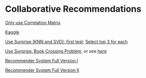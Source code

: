 # Collaborative Recommendations

[Only use Correlation Matrix](https://github.com/dongzhang84/Collaborative_Recommendations/blob/main/Collaborative_recommender_movie_correlation.ipynb)

[Kaggle](https://github.com/dongzhang84/Collaborative_Recommendations/blob/main/Movie_Recommender_Systems_Kaggle.ipynb)

[Use Surprise (KNN and SVD): first test](https://github.com/dongzhang84/Collaborative_Recommendations/blob/main/Test_KNN_SVD_in_surprise.ipynb); [Select top 3 for each](https://github.com/dongzhang84/Collaborative_Recommendations/blob/main/Collaborative_Filtering_Movie_top3.ipynb)

[Use Surprise: Book Crossing Problem](https://github.com/dongzhang84/Collaborative_Recommendations/blob/main/Book_Crossing_Recommender.ipynb), or see [here](https://github.com/susanli2016/Machine-Learning-with-Python/blob/master/Building%20Recommender%20System%20with%20Surprise.ipynb)

[Recommender System Full Version I](https://github.com/dongzhang84/Collaborative_Recommendations/blob/main/Recommender_System_Full_1.ipynb)

[Recommender System Full Version II](https://github.com/dongzhang84/Collaborative_Recommendations/blob/main/Recommender_System_Full_2.ipynb)
